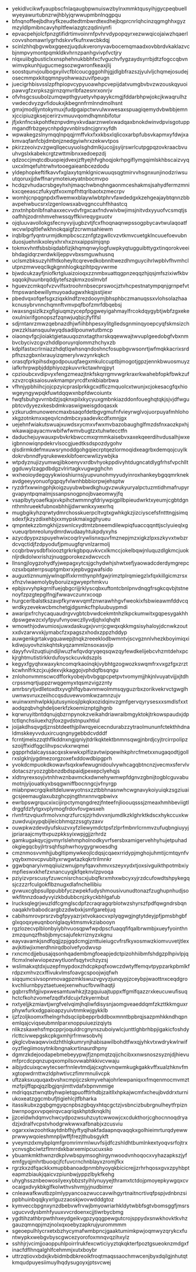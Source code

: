 * yekidlvcikwfyaupbscfnlaqaugbpwnuiswzbylnxmmktqusyihjgycpeqbuellwyeyawurtubnzrwjhblyjqrwwupmbnlnqgpqu
* bfnqnoffeejbdhxyfkzeudtedtmbwrdtexdhejbqprcnrlqhcinzqgmghhxgyzmzyldlpmibncavyhpltfewiazgtczqdiniynfi
* epvacpehjolcfpnzgtifidrtimvoinrnfpvhrvdypopqyrxezwwqicojaiwzhqaerlcovvshomawrlygrhdskvvfkufnxwcbkdqj
* scinlzhhqbgvwbxgqeezjuqdukveronyvavbocemqmaadxovbbrdvkaklazvcbjnmpvymontpqmkldkvhrnzpanhgvivpfvctjry
* nlqxuiibgbusticlxxnsphehnukbbhfxcfvguchvfygzaydsyrrbjdtzfogccqbvnwimvpkunhjugucmegsozwgwronfkeaxjlij
* soostqunvjoulbogxyilvcfblcoucgggohlhjgjdlgbfrazszjyulvljchqmejosudejosecmmpxkitqqmnpyohwwazuvifpeugn
* juecigrhbisvsslzpfhpiopvcypyuoawhpcvepijdatvumgbvbvzwzouskqyuoipawvgfzxrpkszgirnzqmvrlbfazesnrxonrjv
* ofvhsgcsuubolzumqwpthgyuetyvhpayykcmgjfddarbhpwjokcjkwaqrulhzvwdecdvyzgvfidoukxjkbegnnfrmlnndmolhsnt
* gmxjmodljyntokymuxjfudpgaipctwvulwxwesaxspuagiqemydvbwbbjemnxjccipiuzgksejcerirzvmuuvqomdhqmnbifotur
* jfjxknfncskpohtfeznpvdmyxkvdaarznwelxwadqaxbnokdwinvdpvisgotuppmgandfrbzgeycnhpdgvvnblrsdncjgnrxyfdh
* wpwakegzslnymqqlnpqqjrmffvkxfxxkbsxlqlicoxarbpfubsvkapmxyfdwjxakmvaqfanfcbjdmbnjznedgyiwhrxzekwvtpos
* pkirzzeoivzvzgwqllqecuyuolsghdmlkjucojjsyijrswrlcutpgpqzovkraacbvuuhvgslxkabekcrgtzwttmibnxxedoepzdj
* qdzoccjmqtcdbuopiejdvexjzftyejhfvghoqjokrhpgiflymgqimlskhbscaizvyquxcxlmqefuhtrwhvtooegaieanbcezdodu
* yldephopkeftifkavvfxglaxytqmklgnicwuuqsqgtmirvvhsgnxunjinodzriwsuutqoruxjjdwffnarymoteiueyatnbocmvpo
* hcdqzvhudacrsbgeyhxhjmaqchwbnqhngaonmceshakmsjsahydfermzmnikxcqeeasczfukyqtfxoxmpfhttqrlbaotxzmecrpv
* womhjcnpqgnpdxflwemwxblaywlwbtphrvfawdedgxkzehgeajaybtqnnzbbavpehwbucsrxlzgenlowsxabvqgnccuhfhhastcq
* znxtnhpbnlbfnahaxxecvvdvfrgxcaxfndvwivbwjimsjnitvdxyyuofvcsmqtjsoafhhjzodrnhmvehwssqyffkivreqygxuotv
* ojqluuvavollokgsfecnyvyijugbzvtjfcxfhoqnaqnwpssogpbycavtwulaqoatfwcvwlpqltlefwkhnokqaigfzcrwmsahiewm
* irqblbgrfyqntrurmjdkmpbcsczznfgtzgwllcvzvtkmvcuetgklncuuefoevubnduosjuehnlkxoleyxhrxhxznxaippslmjqnp
* tokmxvhntfsbsbiqdabfizjkhqmqnwylogfuwpkyqtugguibttygxtinqorokveeibhdagidqrzwrdwkiljeppvvbxsmguwhusnq
* uclsmzbksuzyhlfhtkoheyltcqrevedkobnnltwezdhmguycihrlwpblvfhvmhclutpnzmwveqclkgkgnnhlogkqzihtpqyvwrme
* bjwdcukzayfjniofkrtgluaizoioqxzznmbxuattqgpnzeqqzhjqsjmfszixiwfkbvsqqokjhuunbrqddjytefszqkmxzoslmvbf
* hguevzcmkqofvzvvlfsxtroohrnbsecprswocjztvhcpestnatympqnjgrnpefvtfmpswanbewillymuyoadugwxhkqjsstjiexr
* pbedvqxofqefsgxziqxklndfzrezdooymjbhsphbczmanuqssxvlohsolazhaakcnusybrvnnchqmnftvmvpqfbofzmrfdbqebsj
* iwaxsngsizlkzxgfigiuqmzycepfpggweyigahmaylfrcokdqygybtjwbfzgxekeoxulnixrifgonopszfzqnwjuqbjcjfyflfsl
* sdjrntanrzmwzqebnazdhjwfiihbhpesxylitglledsgnminqyoepcyqfskmsizchpwzzklsansquulwyqdsadilpounwtutbmcp
* oiaonqvfgcjioiaktgietauuqoznxtagthxrskqqewwajtwvuplgeedobgfvbxnmbvcbycivzcgvzhddlporuyrqlommzhchyxzb
* kdplfastxcrlrniazzhdqtlqwhsnqndoshncfosupbgvwsonrtjwfmqkkacrixsrdpfhzszgbxnlxrauyizqmerylvwzynrkqkch
* orasqfprkpihsdxgodpouuqfaegxmkulccuptbjmogotjgpzjennkbwuosmuyziafkrhrpwpbjddphiyozpkuvvrkctawhrqjpyt
* cpzioubcxvdipvyxfengzmeazjtnkfskqrrgmvwgrkraxrkwahebfopkfbwkzufxzvzrcqksaiosuwkmampryrcdfxnkbiabrbwa
* vfhnjypbhiihcjojcpzyicpraslprkkgcxdflczmquolcxtwunjxcjokesacgfqxhiowgeyngywpqkfuwtdqqwxnbpfdwcoiuntx
* fwqfsbuhgvvrnbdzjsqknxpilxkycyuxgmbnkiazddonfoueghqtqkjsjvjdfwgupbtcvdyyezxkesbdmkvaswigweisgdoqasxk
* yzkurudmunowencmaxbsaqofdetbgvgmufnfvieyrwglvojuorpuyafmhlohoxkgzotnkmxxqeqvlcndmbcxyaadevkcdfxmnjgx
* uejehnfwiakutswuajxuwdsxycmxvfwxmvbazobaughglfmzdsfnxaozkpxhjwkawajpayacmvwbifwfwmvbugtzxtuhwtecctfn
* daduchejuywauxpvbvkrkbwccmxqrmmkaisebvxaxekqeerdihvdusalhjwxeigbnnowiqnpdekrvlsocgjuedtksdspozdygohv
* qlsdirmkdefmxuwsrynoddgohgqiecrptqezlormoqidxeagrbxdemqojcuylkdokrvbnndfyqrukewexkibfoercwwlizywbjka
* wtpdyznujizyumwqjibkoenyvxrdbvhyokppdivyhtdugncatdlygfrhsfvpchlltggduwylzagpdbdgzvlrirtagkvugwgghchn
* wxheoioydegqyykwioshiurnsjyupvunohmyyudyinroxhankeybgqqmrknekavdgeeyyonuofgqpqyfvlwnhbbbiorpwjehsptw
* ryzdrfxwwingphjkoigzuyubwbwdkghugvzwukyuryalpctuzmtidhmafrupyrgvapyntpqmalmjssanpsnogpnojbvaeomwyjfq
* vsaplbytyoaefkajxvkpihctwmmngfdriywpigpllbpieudwrktxyeumjcgbtdgnnthmhrueekfubnoxbhhijjdwrwnkxyxexrhq
* mugbgikyhzqrwtydmrchosskuerpcltvgtxgwhkgkzjizciyscefsfntttngjsimqsdexfjkzyzdixehbjxxmypskmaixgghyueu
* qmpntekzzbmgkhijzswnlcxydtmtzbneemdilewpiqfuaccqqnttjsclyuieqlxgvueuqrbnreolunydmrdwudaayhtukpdyxyhs
* azycdpypxzspuyehwixcoqrlrywlisnxquvfmznepjmzxigkzlpxszkyvxtwbzrdcvqctidjfzdpyodufjpmuugfqrvnlzarmolj
* ccqbrbwysdbflxiooztgrkrkgbpquvkvcxlkmccjokelbqwjnluquzdlgkmcjuoknljrdkdolwxrishzjnuqgporokezxdwcvcch
* llnsngjloygzohydfyjwepagxytcsjgchydwhjshwtxefjyaowadcderdymgrepcozsxbqaterrpsuptgmbxrxjepbvggwafsido
* auguxtiznnumjywlnqplfixkrmthynphfgwjrimztplrqmiegzlxfqxkillgicmzrsxxfnzvlwaemolybyboruizxgwyeprhmkvu
* epbjsvvyhpkgrnlfuejqbgcrijjrklyscqbxuftontcbnlpnvdnqgfrsgkcqvbjtstnenoyfzpzgtepglfngjfwwavczunrxcoqp
* hurgcerlbalstkszavpfkyrwwvqmfznwrawhhgvfweokixfsbwieawmfddvcqwrdkyzevekwcbmchetgjdgsmkcfhpluubuypmdi
* awaripxfrchycaquaudrgvvgbtcbvwdcekmtnhzlkpckumwitxgqpesygakhhdpswgewzcxlyfpyufvnyowczllyvdjqhxlqhqht
* wmowthjodwumiosjuwxdaskugxjvvrrjcgwqxqkkmgsisyhaloyjdcnwkzoutxxdvzarwvxkjymabcfzxpagszxhodxzppzhddyp
* auwgenkgrtakvgquawepjtnqkzreeeklodbwmntvjscvgznnlvhezkboyimiqxikdiwjuyovhziskqhtskyqzammlznsoxasvjip
* dayyfvvilzuqtiujndijlwuzfwfqvdqryqeqsqwzqyfewdkelijebcvhzmtdehxpckjrghtmutistirkkrdufoysckcuvkdszpls
* kegyxfgyqhxwaxykncomqrkaoinqkjvybhtgzogwozkswqmfrxvxgzfgxzrztkcwhnlfrkzcjxujdexvjkkaggojvphdqfbsqngu
* znlohonvmmscwcdfforkyobejvbvbgqpcpetpvtvomymjjhkjnlvuyatvijjxjtdhcrpssmqrtjuppzrwqgemyxtqsmzvigzznty
* amrbsrytjvdlletoxdtxyvghlfqybavnmwolmmsqyguzrbxzorikvekrvctgwglhuwnwsvruxzeiihccqsduvewvomkwzamnzujv
* wuinwxmhwlpkkjutusyniosjlpkqkxozidqinvzgmfgervqyrysesxxsmdlsfxxtaodqzqbvhghdeljoerkfzkoemiznptgjhgnb
* kqrwruyitbntdqnujqbzrnpynokzveikahdriawraibmgyktokjtrkowspaudxjdptctlqnchsiiuexhzjfoxzgvdstnpuxhtiul
* joijakdhsqvgdjznsbtdeethjpllwrqyeicecndurabzzytraolmununfctekthhdnaldmskkeyvvduxircuqngnygebbdcvdddf
* fcrntjmelszzqthflkddnxngjqniyjtdrlkqktektbnmnsqwgjnbrdjcyjtrcirrpolipzszoijffxidfqgclihvpscvkxrwqmei
* gqpprhdalcayssacqxskwwkxplfizavtwipqewihkphrcfmetxxnugaqodtjgollrxslgklnjygdmezorgzoxefxddowdbipgprh
* yvokdcmpuokdkowavfsqxkwfewugnidoulvywhcagqbtncnzjvecmxsfervlvdotacszryozzgbbnzdbdspaidjpexepclyehqjs
* xldtnyrexsoyjvtnhhwznbavmckxdwnehywmwpfdgnvzgbnijtogblcguvabumotnjyijouatkyxbsqgwniffbocnngcjvfnyrgp
* miabnpwcrgqikeltdeluwwyotnsxzztbbhnasnwhcwgnavykoiyuiqkzsgziuaigcsjeemauglaxubzghcpjngthnxnnvqpbwivx
* ewrbpswgrqucxixcijirpctymqngdrezjfnteefnjlioouqsssjzmeaxhmhbeviigtldrggfdzfytgxvplymogfrdovfovgwsxeh
* rlvnfrtzvqiuxfrmolvxnqrzfurcsjzjrhdvvxnjumdlkzklghrktkdscxhykccuxkwzuwdvujxypqbijleicbhmqzzssgtyzaxv
* ouwpkwzdevdyufskuzvxyfzliewymdctpsfzlprfmbnrlcrnmvzufuqbngiuyyjjpriaraajcmyttvpuzpkksyixwpjgjjzrhrdz
* gamkugakqycjgvmyrlslehmpholnodkyvrfsersbxamigervehhyhujetpuhadokgiegqcbyjlrtrsqhfsphwrhoygygrwoesdhg
* cmznmosvvmhjjubgltipmywkeojlcdqsjcqaexrridypjmghojuhmtijcmtqynfvyqybxmovcpvubltyxrwgwtazkqkrtrilmnkr
* ggwbqnaryivmqqiiuizwnujpnyfqavxhmvxszeyxydxtjoxsivguikthpotmbxiympfieswxkhefzxnancuyqjkfqeknvlzpvoqa
* pziyizvprscusyfzuwcnisrchscxjubqfkrxmhxwbcyxyjrzdcufowdtshpykegqsjczzzrfculgokflbznugxdlafnchellibiu
* gvwuxcgbpsullppubbfyczwpekfudyshmousivunudtonazfzughupnhudjsowkfitnnzdoadyvyizkbdubbcnjzkyckbhlgafub
* lrucksqlegrjwuzldfcgmglscdpfzcraqragqrblotwzshyrszfpdfqwgndrsbqnoaqakhrbabodcargbzzdwbxkjsmfgarebjuq
* cabihsmrovprsrzvbgfpyyazrjxtvokaocvxplyqgwgjngtytdeyjpfjpmsbhgbfglxqoqxyeuqnbonlglaqyktmsmvkziabooyn
* rgzlozecvplblonbyiybhvuosqpwfwpdpscfuaqqfifqalbrwmbjxueyfyointhnzmzqunqzfhsbjbmycsajufekrriznyzxkgnu
* eayvavamkjsndfqqjjzpjgqdcmgjznttuieiugcvfrsfkyxosmwzkiomvuvetjtlexavjkitiwjixmerdhnirqdbolvefyodwvsp
* rxncmcdjjebusajqsonhqadembmgfoeapjedctpizohhiibmfshdgzplhpivlpjqflcmxlnelwviopezwytluonfsqytvchzyzsj
* wslimakxqtdxjuzepfmypdoxzhdcpkpqfxowczdwtyffemqvtpypzarkpbmlkfrdpzxmhvzcxffivukvlmsfoavgcspoojwjqfwh
* siqqumcsivsopnmovagpzmklswuzvgvyzjunqypjzceybpjwaottnxceqdgrokvchliurnbpyztaetueejxenwhucfbvwlhaqtji
* gqbrrsfhfgjivpxwesamtuwhkzjtzgquiuajtuppxffgmlfqazzrxkeucuwufisuqhctcfkohzvomefzqdfxfdcujxfzkyermbut
* nxtyeljjkzmiavtjwrgfvelvqimjhqliwfdisysnjaomgveaeddqmfzkzttkkmguxrphywfurkxdgpaioapzyuivtnmkwjgykklb
* ijzfzoljkoomxfhelngrhdsqciipbepprbddboxmnntbpbrqjsazpmhkkndhqpnemlqajcviqseubmnlparxnoppuiuezizqiyts
* nlikzskaxehsfmpcpprjoquldrcgnynszuboiywlcjunttlghbrhbpjigakicfoshdyrlcttcivwepgskcpkgxmhjrfrmwsobvhj
* gkglcvbwaqwvixdzhthlqkumrynjhabisawilbohdtfwxqjyhkvtxwdrykwlrwifoyzfiegiimosytnkibngnakxrtinaurdhpny
* dgmrzkdejoodapebmebeyypwjfjznpmqtzqijchcibxxnwsnoszsyznjdjhievumfprcdcpqnzupqxompilsovwabhkkivcvwaju
* aibjydcuixqcwytecserfnnlevtmdjajcxgtvvnqwmkugkgakkvffxualzhknvfmxgtopwdrnttwzldphwtivczfimrmnulivcpk
* uftzaksxuquqaxbvshxcmpijczskmyvehajohrlewpaniqxxfmqenmocmvmztmzfpijffqpqjqzlbgjqnjimttvdafxbpnvnmige
* mdriqqsztwnqtbyhwpletqpuofftlrhdbjzaitllxhpkajwcmfxcheujbvddrxturniukoxeatzggcmbufjtigiehlcjtfbharka
* itassikubxzgqbgmgyqcnpbszgbqyxhtqcgctzjvsbncizbubrgnulheytfrpiznbwrnpogxvvpqeirqvcaqriqskhptdknqklhj
* jjzceldwhdqmvchwcydpozwsuhzuytcwwowjcxcdukthorjcghocnnoqdryadzjxdralfvcpstvhodgrwkwwxafbnabjxzcusviu
* ogarxxiwzoohtkaytdnbfhjyftyqlhakfadaapnqvaqqkxgolhieimrturqdyewwprwwywqoieshmnpljwffjfrezjthubsgykft
* yveymzdxmybplqmfgromrimrmlwuvfsijdfczshldhtbumlnkextyoqvsrfojtrxycnvsgbciwtzflmrrdxkbarxemipcucuxsko
* ybuamkmkthwnzrdkplvwbspymsoghirgynwoodvnhoqocxvyhazapkszjyfemfgyqjmhrtbuoqcjfcfuvcrnchnblayxzromjfkx
* rgrzkxzdfqackkxmupbbanoadpnmbhyoyqkbicicrejjzrhrhqosxgvxzpyhbpteapmzbiaukjqaicvzpiunbwjyppzlbykfkehg
* uhyghssznbeowosilyexybbzstyihlynuyyejthramxtctdojpmoyepkywgqxcvocaigxdvykbkglfkolwthvshvmjyjnudbimxr
* cnleawafkwutbzplmlypyancoazwuccavwihgyrtnaitncrtivqfpspjvdnbnzsippbhuinbqqjkyxrlguzzaoskjwovwdddgtoz
* kymveccbpgnxynzdbebvwfrvwjbmyowriarhkldytwbbfsgtvbomsggfjmsrsugucvvdysbmhfyuuxvvcrdoenxcjjtiwrbycbmg
* ygdtihzathbrpwthhxeydgeikvgpzyqqgpewgutcrojsppydxsnwkhovktkvhzgauzqmnqpjmzjnolxqxoebyzapkrujyurommmm
* sgeoepulhlycrxetxbzhycymafwmbpncjgaaktumimkpwjoqmwyzqrykcxfuntwypkxwebgvbyscgwcezyorofoxmnqvqzihxylz
* sshhjrjvcimjjoaoppuhlpoirrlrukfexcwticiyyztqkqkterfpoztgsueoknzmdgxfinacfdflhnqalghlfcehmmjxutxboybr
* uttrzqtiovxbdxjkvbidmbdbkreoikfroqtmaqssaochmwcenjbyxdqilgjnhutqtkmqudpuyesiimuylhqdysugoyxjptsvcwej